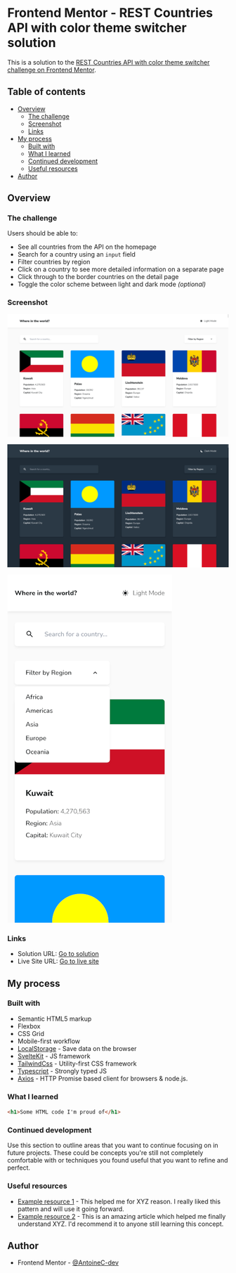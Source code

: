 # Frontend Mentor - REST Countries API with color theme switcher solution

This is a solution to the [REST Countries API with color theme switcher challenge on Frontend Mentor](https://www.frontendmentor.io/challenges/rest-countries-api-with-color-theme-switcher-5cacc469fec04111f7b848ca).

## Table of contents

- [Overview](#overview)
  - [The challenge](#the-challenge)
  - [Screenshot](#screenshot)
  - [Links](#links)
- [My process](#my-process)
  - [Built with](#built-with)
  - [What I learned](#what-i-learned)
  - [Continued development](#continued-development)
  - [Useful resources](#useful-resources)
- [Author](#author)

## Overview

### The challenge

Users should be able to:

- See all countries from the API on the homepage
- Search for a country using an `input` field
- Filter countries by region
- Click on a country to see more detailed information on a separate page
- Click through to the border countries on the detail page
- Toggle the color scheme between light and dark mode _(optional)_

### Screenshot

![REST Countries API | Desktop version](./fullpage-desktop.png)

![REST Countries API | Desktop dark version](./fullpage-desktop-darkmode.png)

![REST Countries API | Mobile version](./fullpage-mobile.png)

### Links

- Solution URL: [Go to solution](https://your-solution-url.com)
- Live Site URL: [Go to live site](https://your-live-site-url.com)

## My process

### Built with

- Semantic HTML5 markup
- Flexbox
- CSS Grid
- Mobile-first workflow
- [LocalStorage](https://developer.mozilla.org/fr/docs/Web/API/Window/localStorage) - Save data on the browser
- [SvelteKit](https://kit.svelte.dev/) - JS framework
- [TailwindCss](https://tailwindcss.com/) - Utility-first CSS framework
- [Typescript](https://www.typescriptlang.org/) - Strongly typed JS
- [Axios](https://axios-http.com/fr/docs/api_intro) - HTTP Promise based client for browsers & node.js.

### What I learned

```html
<h1>Some HTML code I'm proud of</h1>
```

### Continued development

Use this section to outline areas that you want to continue focusing on in future projects. These could be concepts you're still not completely comfortable with or techniques you found useful that you want to refine and perfect.

### Useful resources

- [Example resource 1](https://www.example.com) - This helped me for XYZ reason. I really liked this pattern and will use it going forward.
- [Example resource 2](https://www.example.com) - This is an amazing article which helped me finally understand XYZ. I'd recommend it to anyone still learning this concept.

## Author

- Frontend Mentor - [@AntoineC-dev](https://www.frontendmentor.io/profile/AntoineC-dev)

